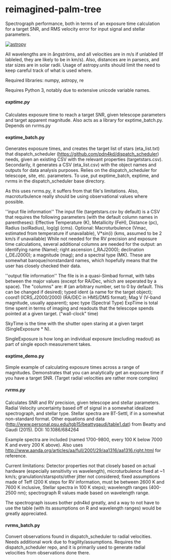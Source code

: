 # reimagined-palm-tree
Spectrograph performance, both in terms of an exposure time calculation for a target SNR, and RMS velocity error for input signal and stellar parameters.

[![astropy](http://img.shields.io/badge/powered%20by-AstroPy-orange.svg?style=flat)](http://www.astropy.org/)

All wavelengths are in ångströms, and all velocities are in m/s if unlabled (If lableled, they are likely to be in km/s).
Also, distances are in parsecs, and star sizes are in solar radii. Usage of astropy.units should limit the need to keep careful track of what is used where.

Required libraries: numpy, astropy, re

Requires Python 3, notably due to extensive unicode variable names.

##### exptime.py
Calculates exposure time to reach a target SNR, given telescope parameters and target apparent magnitude. Also acts as a library for exptime_batch.py. Depends on rvrms.py

#### exptime_batch.py
Generates exposure times, and creates the target list of stars (eta_list.txt) that dispatch_scheduler (https://github.com/pdn4kd/dispatch_scheduler) needs, given an existing CSV with the relevant properties (targetstars.csv). Secondarily, it generates a CSV (eta_list.csv) with the object names and outputs for data analysis purposes. Relies on the dispatch_scheduler for telescope, site, etc. parameters. To use, put exptime_batch, exptime, and rvrms in the dispatch_scheduler base directory.

As this uses rvrms.py, it suffers from that file's limitations. Also, macroturbulence really should be using observational values where possible.

''input file information''
The input file (targetstars.csv by default) is a CSV that requires the following parameters (with the default column names in parentheses): Effective Temperature (K), Metallicity (FeH), Distance (pc), Radius (solRadius), log(g) (cms). Optional: Macroturbulence (Vmac, estimated from temperature if unavailable), V*sin(i) (kms, assumed to be 2 km/s if unavailable)
While not needed for the RV precision and exposure time calculations, several additional columns are needed for the output: an identifying name (Name); right ascension (_RAJ2000); declination (_DEJ2000); a magnitude (mag); and a spectral type (MK).
These are somewhat baroque/nonstandard names, which hopefully means that the user has closely checked their data.

''output file information''
The file is in a quasi-Simbad format, with tabs between the major values (except for RA/Dec, which are seperated by a space). The "columns" are: # (an arbitrary number, set to 0 by default. This can be changed if desired); typed ident (a name for the target object); coord1 (ICRS,J2000/2000) (RA/DEC in HMS/DMS format); Mag V (V-band magnitude, usually apparent); spec type (Spectral Type)
ExpTime is total time spent in terms of imaging and readouts that the telescope spends pointed at a given target. ("wall-clock" time)

SkyTime is the time with the shutter open staring at a given target (SingleExposure * N).

SingleExposure is how long an individual exposure (excluding readout) as part of single epoch measurement takes.

#### exptime_demo.py
Simple example of calculating exposure times across a range of magnitudes. Demonstrates that you can analytically get an exposure time if you have a target SNR. (Target radial velocities are rather more complex)

##### rvrms.py
Calculates SNR and RV precision, given telescope and stellar parameters. Radial Velocity uncertainty based off of signal in a somewhat idealized spectrograph, and stellar type. Stellar spectra are BT-Settl, if in a somewhat non-standard format. Other equations and data (http://www.personal.psu.edu/tgb15/beattygaudi/table1.dat) from Beatty and Gaudi (2015). DOI: 10.1086/684264

Example spectra are included (named 1700-9800, every 100 K below 7000 K and every 200 K above). Also uses http://www.aanda.org/articles/aa/full/2001/29/aa1316/aa1316.right.html for reference.

Current limitations: Detector properties not that closely based on actual hardware (especially sensitivity vs wavelength), microturbulence fixed at ~1 km/s; granulation/starspots/other jitter not considered; fixed assumptions made of Teff (200 K steps for RV information, must be between 2600 K and 7600 K inclusive, Stellar spectra in 100 K steps); wavelength ranges (400-2500 nm); spectrograph R values made based on wavelength range.

The spectrograph issues bother pdn4kd greatly, and a way to not have to use the table (with its assumptions on R and wavelength ranges) would be greatly appreciated.

#### rvrms_batch.py
Convert observations found in dispatch_scheduler to radial velocities. Needs additional work due to fragility/assumptions. Requires the dispatch_scheduler repo, and it is primarily used to generate radial velocities from observations done there.
